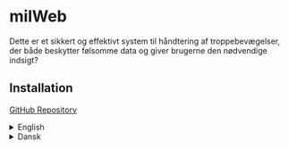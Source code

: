 # milWeb
Dette er et sikkert og effektivt system til håndtering af troppebevægelser, der både beskytter følsomme data og giver brugerne den nødvendige indsigt?

## Installation

[GitHub Repository](https://github.com/Asgerfyr/milWeb/tree/milWeb)


<details>
  <summary>English</summary>

  1. <details>
      <summary>Download zip of latest release</summary>
      <ol>
        <li>Click on "Releases" in the right column of the GitHub page</li>
        <li>Click on the latest release</li>
        <li>Go to "Assets" and download "Source code (zip)"</li>
      </ol></details>

  2. Unpack zip

  3. <details>
      <summary>Install XAMPP (if not installed)</summary>
      <ol>
        <li>Go to <a href="https://www.apachefriends.org/download.html">apachefriends.org</a></li>
        <li>Choose the correct version for your OS</li>
        <li>Download and run the installer</li>
        <li>Follow the installation instructions</li>
      </ol></details>

  4. <details>
      <summary>Start XAMPP and create a database called <code>milweb</code></summary>
      <ol>
        <li>Open the XAMPP control panel</li>
        <li>Start Apache and MySQL</li>
        <li>Click "Admin" next to MySQL</li>
        <li>Go to the "Databases" tab</li>
        <li>Create a new database named <code>milweb</code></li>
      </ol></details>

  5. <details>
      <summary>Import <code>milweb.sql</code> into the database</summary>
      <ol>
        <li>Go to phpMyAdmin (via XAMPP "Admin")</li>
        <li>Select the <code>milweb</code> database</li>
        <li>Click on the "Import" tab</li>
        <li>Choose the <code>milweb.sql</code> file</li>
        <li>Click "Go" to import</li>
      </ol></details>

  6. <details>
      <summary>Install Node.js (if not installed)</summary>
      <ol>
        <li>Go to the <a href="https://nodejs.org">Node.js website</a></li>
        <li>Download the latest LTS version</li>
        <li>Run the installer and follow the instructions</li>
        <li>Verify with <code>npm -v</code> in terminal</li>
      </ol></details>

  7. Open a terminal in the <code>milWeb</code> folder  
  8. Run <code>npm install</code>  
  9. Enjoy milWeb

  <details>
    <summary>Troubleshooting</summary>
    If you encounter issues, ensure you use Node.js version <code>10.8.2</code>. Use nvm:

    ```bash
    nvm install 10.8.2
    nvm use 10.8.2
    ```

  Then restart the server.
  </details>

</details>


<details>
  <summary>Dansk</summary>

  1. <details>
      <summary>Download zip af den seneste udgivelse</summary>
      <ol>
        <li>Klik på "Releases" i højre kolonne på GitHub-siden</li>
        <li>Klik på den seneste udgivelse</li>
        <li>Gå til "Assets" og download "Source code (zip)"</li>
      </ol></details>

  2. Udpak zip-filen

  3. <details>
      <summary>Installer XAMPP (hvis det ikke allerede er installeret)</summary>
      <ol>
        <li>Gå til <a href="https://www.apachefriends.org/download.html">apachefriends.org</a></li>
        <li>Vælg den korrekte version til dit styresystem</li>
        <li>Download og kør installationsfilen</li>
        <li>Følg installationsvejledningen</li>
      </ol></details>

  4. <details>
      <summary>Start XAMPP og opret en database kaldet <code>milweb</code></summary>
      <ol>
        <li>Åbn XAMPP kontrolpanelet</li>
        <li>Start Apache og MySQL</li>
        <li>Klik på "Admin" ved siden af MySQL</li>
        <li>Gå til fanen "Databases"</li>
        <li>Opret en ny database med navnet <code>milweb</code></li>
      </ol></details>

  5. <details>
      <summary>Importér <code>milweb.sql</code> til databasen</summary>
      <ol>
        <li>Gå til phpMyAdmin (via XAMPP "Admin")</li>
        <li>Vælg databasen <code>milweb</code></li>
        <li>Klik på fanen "Import"</li>
        <li>Vælg filen <code>milweb.sql</code></li>
        <li>Klik på "Go" for at importere</li>
      </ol></details>

  6. <details>
      <summary>Installer Node.js (hvis det ikke allerede er installeret)</summary>
      <ol>
        <li>Gå til <a href="https://nodejs.org">Node.js hjemmeside</a></li>
        <li>Download den nyeste LTS-version</li>
        <li>Kør installationsfilen og følg vejledningen</li>
        <li>Bekræft med <code>npm -v</code> i terminalen</li>
      </ol></details>

  7. Åbn en terminal i <code>milWeb</code>-mappen  
  8. Kør <code>npm install</code>  
  9. Nyd milWeb

  <details>
    <summary>Fejlfinding</summary>
    Hvis du oplever problemer, så sørg for at bruge Node.js version <code>10.8.2</code>. Brug nvm:

    ```bash
    nvm install 10.8.2
    nvm use 10.8.2
    ```

    Genstart derefter serveren.
  </details>

</details>
